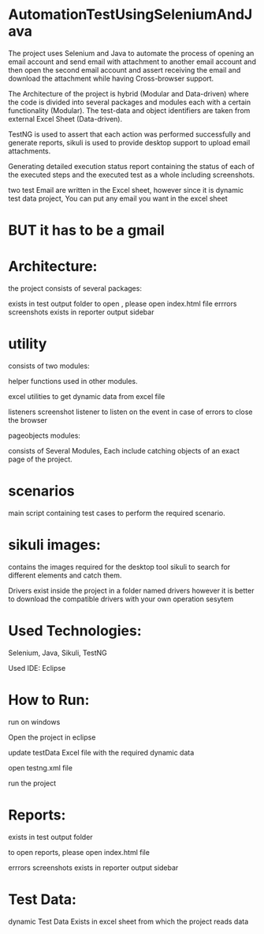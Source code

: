# AutomationTestUsingSeleniumAndJava

The project uses Selenium and Java to automate the process of opening an email account and send email with attachment to another email account and then open the second email account and assert receiving the email and download the attachment while having Cross-browser support.

The Architecture of the project is hybrid (Modular and Data-driven) where the code is divided into several packages and modules each with a certain functionality (Modular). The test-data and object identifiers are taken from external Excel Sheet (Data-driven).

TestNG is used to assert that each action was performed successfully and generate reports, sikuli is used to provide desktop support to upload email attachments.

Generating detailed execution status report containing the status of each of the executed steps and the executed test as a whole including screenshots.

two test Email are written in the Excel sheet, however since it is dynamic test data project, You can put any email you want in the excel sheet
# BUT it has to be a gmail
# Architecture:
the project consists of several packages:

exists in test output folder
to open , please open index.html file
errrors screenshots exists in reporter output sidebar



# utility

consists of two modules:

helper functions used in other modules.

excel utilities to get dynamic data from excel file 

listeners
screenshot listener to listen on the event in case of errors to close the browser

pageobjects modules:

consists of Several Modules, Each include catching objects of an exact page of the project.


# scenarios

main script containing test cases to perform the required scenario.


# sikuli images:

contains the images required for the desktop tool sikuli to search for different elements and catch them.


Drivers exist inside the project in a folder named drivers however it is better to download the compatible drivers with your own operation sesytem 

# Used Technologies:
Selenium, Java, Sikuli, TestNG

Used IDE:
Eclipse


# How to Run:

run on windows

Open the project in eclipse

update testData Excel file with the required dynamic data

open testng.xml file

run the project


# Reports:

exists in test output folder

to open reports, please open index.html file 

errrors screenshots exists in reporter output sidebar


# Test Data:

dynamic Test Data Exists in excel sheet from which the project reads data




